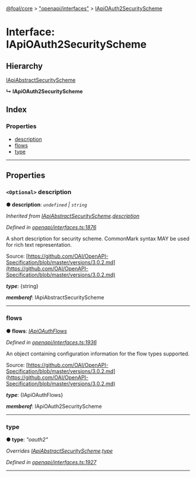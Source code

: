 [@foal/core](../README.md) > ["openapi/interfaces"](../modules/_openapi_interfaces_.md) > [IApiOAuth2SecurityScheme](../interfaces/_openapi_interfaces_.iapioauth2securityscheme.md)

# Interface: IApiOAuth2SecurityScheme

## Hierarchy

 [IApiAbstractSecurityScheme](_openapi_interfaces_.iapiabstractsecurityscheme.md)

**↳ IApiOAuth2SecurityScheme**

## Index

### Properties

* [description](_openapi_interfaces_.iapioauth2securityscheme.md#description)
* [flows](_openapi_interfaces_.iapioauth2securityscheme.md#flows)
* [type](_openapi_interfaces_.iapioauth2securityscheme.md#type)

---

## Properties

<a id="description"></a>

### `<Optional>` description

**● description**: *`undefined` \| `string`*

*Inherited from [IApiAbstractSecurityScheme](_openapi_interfaces_.iapiabstractsecurityscheme.md).[description](_openapi_interfaces_.iapiabstractsecurityscheme.md#description)*

*Defined in [openapi/interfaces.ts:1876](https://github.com/FoalTS/foal/blob/538afb23/packages/core/src/openapi/interfaces.ts#L1876)*

A short description for security scheme. CommonMark syntax MAY be used for rich text representation.

Source: [https://github.com/OAI/OpenAPI-Specification/blob/master/versions/3.0.2.md](https://github.com/OAI/OpenAPI-Specification/blob/master/versions/3.0.2.md)

*__type__*: {string}

*__memberof__*: IApiAbstractSecurityScheme

___
<a id="flows"></a>

###  flows

**● flows**: *[IApiOAuthFlows](_openapi_interfaces_.iapioauthflows.md)*

*Defined in [openapi/interfaces.ts:1936](https://github.com/FoalTS/foal/blob/538afb23/packages/core/src/openapi/interfaces.ts#L1936)*

An object containing configuration information for the flow types supported.

Source: [https://github.com/OAI/OpenAPI-Specification/blob/master/versions/3.0.2.md](https://github.com/OAI/OpenAPI-Specification/blob/master/versions/3.0.2.md)

*__type__*: {IApiOAuthFlows}

*__memberof__*: IApiOAuth2SecurityScheme

___
<a id="type"></a>

###  type

**● type**: *"oauth2"*

*Overrides [IApiAbstractSecurityScheme](_openapi_interfaces_.iapiabstractsecurityscheme.md).[type](_openapi_interfaces_.iapiabstractsecurityscheme.md#type)*

*Defined in [openapi/interfaces.ts:1927](https://github.com/FoalTS/foal/blob/538afb23/packages/core/src/openapi/interfaces.ts#L1927)*

___

